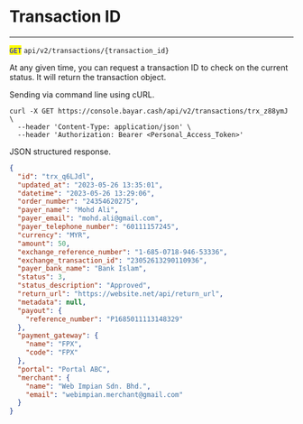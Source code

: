 # Transaction ID

***

<mark style="color:blue;">`GET`</mark> `api/v2/transactions/{transaction_id}`



At any given time, you can request a transaction ID to check on the current status. It will return the transaction object.

Sending via command line using cURL.



```markup
curl -X GET https://console.bayar.cash/api/v2/transactions/trx_z88ymJ \
  --header 'Content-Type: application/json' \
  --header 'Authorization: Bearer <Personal_Access_Token>'
```



JSON structured response.



```json
{
  "id": "trx_q6LJdl",
  "updated_at": "2023-05-26 13:35:01",
  "datetime": "2023-05-26 13:29:06",
  "order_number": "24354620275",
  "payer_name": "Mohd Ali",
  "payer_email": "mohd.ali@gmail.com",
  "payer_telephone_number": "60111157245",
  "currency": "MYR",
  "amount": 50,
  "exchange_reference_number": "1-685-0718-946-53336",
  "exchange_transaction_id": "23052613290110936",
  "payer_bank_name": "Bank Islam",
  "status": 3,
  "status_description": "Approved",
  "return_url": "https://website.net/api/return_url",
  "metadata": null,
  "payout": {
    "reference_number": "P1685011113148329"
  },
  "payment_gateway": {
    "name": "FPX",
    "code": "FPX"
  },
  "portal": "Portal ABC",
  "merchant": {
    "name": "Web Impian Sdn. Bhd.",
    "email": "webimpian.merchant@gmail.com"
  }
}
```

